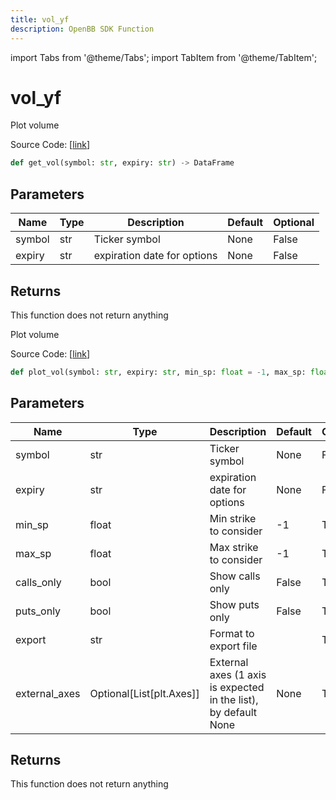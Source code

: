 ```yaml
---
title: vol_yf
description: OpenBB SDK Function
---
```


import Tabs from '@theme/Tabs';
import TabItem from '@theme/TabItem';

# vol_yf

<Tabs>
<TabItem value="model" label="Model" default>

Plot volume

Source Code: [[link](https://github.com/OpenBB-finance/OpenBBTerminal/tree/main/openbb_terminal/stocks/options/yfinance_model.py#L580)]

```python
def get_vol(symbol: str, expiry: str) -> DataFrame
```
## Parameters

| Name | Type | Description | Default | Optional |
| ---- | ---- | ----------- | ------- | -------- |
| symbol | str | Ticker symbol | None | False |
| expiry | str | expiration date for options | None | False |

## Returns

This function does not return anything



</TabItem>
<TabItem value="view" label="View">

Plot volume

Source Code: [[link](https://github.com/OpenBB-finance/OpenBBTerminal/tree/main/openbb_terminal/stocks/options/yfinance_view.py#L338)]

```python
def plot_vol(symbol: str, expiry: str, min_sp: float = -1, max_sp: float = -1, calls_only: bool = False, puts_only: bool = False, export: str = "", external_axes: Optional[List[matplotlib.axes._axes.Axes]] = None) -> None
```
## Parameters

| Name | Type | Description | Default | Optional |
| ---- | ---- | ----------- | ------- | -------- |
| symbol | str | Ticker symbol | None | False |
| expiry | str | expiration date for options | None | False |
| min_sp | float | Min strike to consider | -1 | True |
| max_sp | float | Max strike to consider | -1 | True |
| calls_only | bool | Show calls only | False | True |
| puts_only | bool | Show puts only | False | True |
| export | str | Format to export file |  | True |
| external_axes | Optional[List[plt.Axes]] | External axes (1 axis is expected in the list), by default None | None | True |

## Returns

This function does not return anything



</TabItem>
</Tabs>